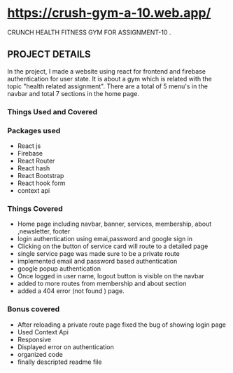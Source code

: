 # https://crush-gym-a-10.web.app/

CRUNCH HEALTH FITNESS GYM FOR ASSIGNMENT-10 .

## PROJECT DETAILS

In the project, I made a website using react for frontend and firebase authentication for user state. It is about a gym which is related with the topic "health related assignment". There are a total of 5 menu's in the navbar and total 7 sections in the home page.

### Things Used and Covered

### Packages used

- React js
- Firebase
- React Router
- React hash
- React Bootstrap
- React hook form
- context api

### Things Covered

- Home page including navbar, banner, services, membership, about ,newsletter, footer
- login authentication using emai,password and google sign in
- Clicking on the button of service card will route to a detailed page
- single service page was made sure to be a private route
- implemented email and password based authentication
- google popup authentication
- Once logged in user name, logout button is visible on the navbar
- added to more routes from membership and about section
- added a 404 error (not found ) page.

### Bonus covered

- After reloading a private route page fixed the bug of showing login page
- Used Context Api
- Responsive
- Displayed error on authentication
- organized code
- finally descripted readme file
